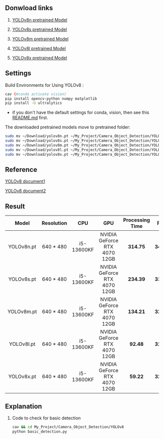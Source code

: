 ## Donwload links
1. [YOLOv8n pretrained Model](https://github.com/ultralytics/assets/releases/download/v8.1.0/yolov8n.pt)

2. [YOLOv8s pretrained Model](https://github.com/ultralytics/assets/releases/download/v8.1.0/yolov8s.pt)

3. [YOLOv8m pretrained Model](https://github.com/ultralytics/assets/releases/download/v8.1.0/yolov8m.pt)

4. [YOLOv8l pretrained Model](https://github.com/ultralytics/assets/releases/download/v8.1.0/yolov8l.pt)

5. [YOLOv8x pretrained Model](https://github.com/ultralytics/assets/releases/download/v8.1.0/yolov8x.pt)

## Settings
Build Environments for Using YOLOv8 :
```bash
cav (#conda activate vision)
pip install opencv-python numpy matplotlib
pip install -U ultralytics
```
* if you don't have the default settings for conda, vision, then see this [README.md](../README.md) first.

The downloaded pretrained models move to pretrained folder:
```bash
sudo mv ~/Download/yolov8n.pt ~/My_Project/Camera_Object_Detection/YOLOv8/pretrained/
sudo mv ~/Download/yolov8s.pt ~/My_Project/Camera_Object_Detection/YOLOv8/pretrained/
sudo mv ~/Download/yolov8m.pt ~/My_Project/Camera_Object_Detection/YOLOv8/pretrained/
sudo mv ~/Download/yolov8l.pt ~/My_Project/Camera_Object_Detection/YOLOv8/pretrained/
sudo mv ~/Download/yolov8x.pt ~/My_Project/Camera_Object_Detection/YOLOv8/pretrained/
```

## Reference
[YOLOv8 document1](https://docs.ultralytics.com/ko/modes/predict/)

[YOLOv8 document2](https://docs.ultralytics.com/ko/reference/engine/results/#ultralytics.engine.results.Results)


## Result
| <center>Model</center> | <center>Resolution</center> | <center>CPU</center> | <center>GPU</center> | <center>Processing Time</center> | <center>FPS</center> |
|:--------|:--------|:--------|:--------|:--------|:--------|
| <center>YOLOv8n.pt</center> | <center>640 * 480</center> | <center>i5-13600KF</center> | <center>NVIDIA GeForce RTX 4070 12GB</center> | <center>**314.75**</center> | <center>**34.00**</center> |
| <center>YOLOv8s.pt</center> | <center>640 * 480</center> | <center>i5-13600KF</center> | <center>NVIDIA GeForce RTX 4070 12GB</center> | <center>**234.39**</center> | <center>**33.51**</center> |
| <center>YOLOv8m.pt</center> | <center>640 * 480</center> | <center>i5-13600KF</center> | <center>NVIDIA GeForce RTX 4070 12GB</center> | <center>**134.21**</center> | <center>**32.42**</center> |
| <center>YOLOv8l.pt</center> | <center>640 * 480</center> | <center>i5-13600KF</center> | <center>NVIDIA GeForce RTX 4070 12GB</center> | <center>**92.48**</center> | <center>**32.36**</center> |
| <center>YOLOv8x.pt</center> | <center>640 * 480</center> | <center>i5-13600KF</center> | <center>NVIDIA GeForce RTX 4070 12GB</center> | <center>**59.22**</center> | <center>**32.34**</center> |


## Explanation
1. Code to check for basic detection

	```bash
	cav && cd My_Project/Camera_Object_Detection/YOLOv8
	python basic_detection.py
	```
